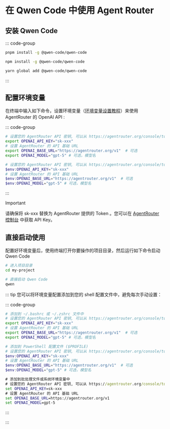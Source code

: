 # 在 Qwen Code 中使用 Agent Router


## 安装 Qwen Code 

::: code-group

```bash [pnpm]
pnpm install -g @qwen-code/qwen-code
```

```bash [npm]
npm install -g @qwen-code/qwen-code
```

```bash [yarn]
yarn global add @qwen-code/qwen-code
```

:::
## 配置环境变量

在终端中输入如下命令，设置环境变量（[环境变量设置教程](https://www.java.com/zh-CN/download/help/path.html)）来使用 AgentRouter 的 OpenAI API :

::: code-group

```bash [Linux/macOS]
# 设置您的 AgentRouter API 密钥, 可以从 https://agentrouter.org/console/token 获取
export OPENAI_API_KEY="sk-xxx"
# 设置 AgentRouter 的 API 基础 URL
export OPENAI_BASE_URL="https://agentrouter.org/v1"  # 可选
export OPENAI_MODEL="gpt-5" # 可选，模型名
```

```powershell [Windows PowerShell]
# 设置您的 AgentRouter API 密钥, 可以从 https://agentrouter.org/console/token 获取
$env:OPENAI_API_KEY="sk-xxx"
# 设置 AgentRouter 的 API 基础 URL
$env:OPENAI_BASE_URL="https://agentrouter.org/v1"  # 可选
$env:OPENAI_MODEL="gpt-5" # 可选，模型名
```

:::

> [!IMPORTANT]
> 请确保将 sk-xxx 替换为 AgentRouter 提供的 Token 。您可以在 [AgentRouter 控制台](https://agentrouter.org/console/token ) 中获取 API Key。


## 直接启动使用

配置好环境变量后，使用终端打开你要操作的项目目录，然后运行如下命令启动 Qwen Code

```bash
# 进入项目目录
cd my-project

# 直接启动 Qwen Code
qwen
```
::: tip
您可以将环境变量配置添加到您的 shell 配置文件中，避免每次手动设置：

::: code-group

```bash [Linux/macOS]
# 添加到 ~/.bashrc 或 ~/.zshrc 文件中
# 设置您的 AgentRouter API 密钥, 可以从 https://agentrouter.org/console/token 获取
export OPENAI_API_KEY="sk-xxx"
# 设置 AgentRouter 的 API 基础 URL
export OPENAI_BASE_URL="https://agentrouter.org/v1"  # 可选
export OPENAI_MODEL="gpt-5" # 可选，模型名
```

```powershell [Windows PowerShell]
# 添加到 PowerShell 配置文件 ($PROFILE)
# 设置您的 AgentRouter API 密钥, 可以从 https://agentrouter.org/console/token 获取
$env:OPENAI_API_KEY="sk-xxx"
# 设置 AgentRouter 的 API 基础 URL
$env:OPENAI_BASE_URL="https://agentrouter.org/v1"  # 可选
$env:OPENAI_MODEL="gpt-5" # 可选，模型名
```

```cmd [Windows CMD]
# 添加到批处理文件或系统环境变量中
# 设置您的 AgentRouter API 密钥, 可以从 https://agentrouter.org/console/token 获取
set OPENAI_API_KEY=sk-xxx
# 设置 AgentRouter 的 API 基础 URL
set OPENAI_BASE_URL=https://agentrouter.org/v1
set OPENAI_MODEL=gpt-5
```

:::

:::

